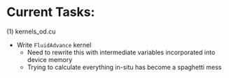 # Current Tasks:
(1) kernels_od.cu
- Write `FluidAdvance` kernel
    - Need to rewrite this with intermediate variables incorporated into device memory
    - Trying to calculate everything in-situ has become a spaghetti mess
